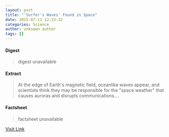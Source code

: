 ```yaml
---
layout: post
title: "'Surfer's Waves' Found in Space"
date: 2015-07-11 12:23:32
categories: Science
author: unknown author
tags: []
---
```



#### Digest
>digest unavailable

#### Extract
>At the edge of Earth's magnetic field, oceanlike waves appear, and scientists think they may be responsible for the "space weather" that causes auroras and disrupts communications....

#### Factsheet
>factsheet unavailable

[Visit Link](http://www.livescience.com/51526-surfer-waves-found-in-space.html)


